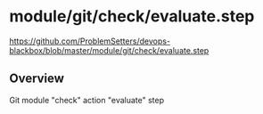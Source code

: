 # module/git/check/evaluate.step

https://github.com/ProblemSetters/devops-blackbox/blob/master/module/git/check/evaluate.step

## Overview

Git module "check" action "evaluate" step


